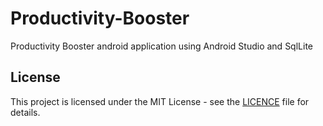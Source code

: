 # Productivity-Booster
Productivity Booster android application using Android Studio and SqlLite

## License
This project is licensed under the MIT License - see the [LICENCE](LICENCE.txt) file for details.
